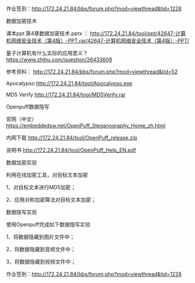 

作业签到：http://172.24.21.84/bbs/forum.php?mod=viewthread&tid=1228

数据加密技术

课本ppt  第4章数据加密技术.pptx ： http://172.24.21.84/tool/ppt/42647-计算机网络安全技术（第4版）-PPT.rar/42647-计算机网络安全技术（第4版）-PPT/


量子计算机有什么实际的应用意义？   https://www.zhihu.com/question/26433609

参考资料： http://172.24.21.84/bbs/forum.php?mod=viewthread&tid=52

Apocalypso http://172.24.21.84/tool/Apocalypso.exe

MD5 Verify http://172.24.21.84/tool/MD5Verify.rar

Openpuff数据隐写

官网（中文） https://embeddedsw.net/OpenPuff_Steganography_Home_zh.html

内网下载 http://172.24.21.84/tool/OpenPuff_release.zip

说明书 http://172.24.21.84/tool/OpenPuff_Help_EN.pdf

数据加密实验

利用在线加密工具，对目标文本加密

1、对目标文本进行MD5加密；

2、应用对称加密算法对目标文本加密；

数据隐写实验

使用Openpuff完成如下数据隐写实验

1、将数据隐藏到图片文件中；

2、将数据隐藏到音频文件中；

3、将数据隐藏到视频文件中；

作业签到：http://172.24.21.84/bbs/forum.php?mod=viewthread&tid=1228
